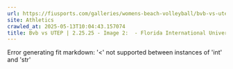 ```yaml
---
url: https://fiusports.com/galleries/womens-beach-volleyball/bvb-vs-utep-2-25-25/image-2/356/62682
site: Athletics
crawled_at: 2025-05-13T10:04:43.157074
title: Bvb vs UTEP | 2.25.25 - Image 2:  - Florida International University
---
```


Error generating fit markdown: '<' not supported between instances of 'int' and 'str'
